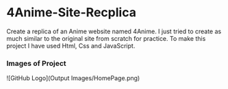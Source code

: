 # 4Anime-Site-Recplica
Create a replica of an Anime website named 4Anime. I just tried to create as much similar to the original site from scratch for practice. To make this project I have used Html, Css and JavaScript.

### Images of Project

![GitHub Logo](Output Images/HomePage.png)
